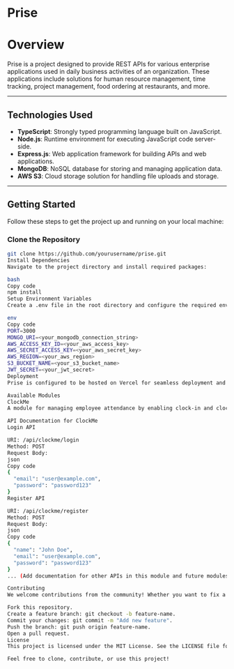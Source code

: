 # Prise

# Overview

Prise is a project designed to provide REST APIs for various enterprise applications used in daily business activities of an organization. These applications include solutions for human resource management, time tracking, project management, food ordering at restaurants, and more.

---

## **Technologies Used**

- **TypeScript**: Strongly typed programming language built on JavaScript.
- **Node.js**: Runtime environment for executing JavaScript code server-side.
- **Express.js**: Web application framework for building APIs and web applications.
- **MongoDB**: NoSQL database for storing and managing application data.
- **AWS S3**: Cloud storage solution for handling file uploads and storage.

---

## **Getting Started**

Follow these steps to get the project up and running on your local machine:

### **Clone the Repository**
```bash
git clone https://github.com/yourusername/prise.git
Install Dependencies
Navigate to the project directory and install required packages:

bash
Copy code
npm install
Setup Environment Variables
Create a .env file in the root directory and configure the required environment variables. Example:

env
Copy code
PORT=3000
MONGO_URI=<your_mongodb_connection_string>
AWS_ACCESS_KEY_ID=<your_aws_access_key>
AWS_SECRET_ACCESS_KEY=<your_aws_secret_key>
AWS_REGION=<your_aws_region>
S3_BUCKET_NAME=<your_s3_bucket_name>
JWT_SECRET=<your_jwt_secret>
Deployment
Prise is configured to be hosted on Vercel for seamless deployment and scalability. Ensure all environment variables are set in the Vercel dashboard.

Available Modules
ClockMe
A module for managing employee attendance by enabling clock-in and clock-out functionality.

API Documentation for ClockMe
Login API

URI: /api/clockme/login
Method: POST
Request Body:
json
Copy code
{
  "email": "user@example.com",
  "password": "password123"
}
Register API

URI: /api/clockme/register
Method: POST
Request Body:
json
Copy code
{
  "name": "John Doe",
  "email": "user@example.com",
  "password": "password123"
}
... (Add documentation for other APIs in this module and future modules.)

Contributing
We welcome contributions from the community! Whether you want to fix a bug, add a feature, or enhance documentation, feel free to:

Fork this repository.
Create a feature branch: git checkout -b feature-name.
Commit your changes: git commit -m "Add new feature".
Push the branch: git push origin feature-name.
Open a pull request.
License
This project is licensed under the MIT License. See the LICENSE file for details.

Feel free to clone, contribute, or use this project!